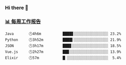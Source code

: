 ### Hi there 👋

<!-- waka-box start -->
### <a href="https://gist.github.com/b3f90cfdb958d2401b019f821c34c859" target="_blank">📊 每周工作报告</a>
```text
Java       🕓4h6m          ████▊░░░░░░░░░░░░░░░░ 23.2%
Python     🕓3h52m         ████▌░░░░░░░░░░░░░░░░ 21.9%
JSON       🕓3h17m         ███▉░░░░░░░░░░░░░░░░░ 18.5%
Vue.js     🕓2h27m         ██▉░░░░░░░░░░░░░░░░░░ 13.9%
Elixir     🕓57m           █▏░░░░░░░░░░░░░░░░░░░  5.4%
```
<!-- waka-box end -->

<!--
**yiningv/yiningv** is a ✨ _special_ ✨ repository because its `README.md` (this file) appears on your GitHub profile.
Here are some ideas to get you started:
- 🔭 I’m currently working on ...
- 🌱 I’m currently learning ...
- 👯 I’m looking to collaborate on ...
- 🤔 I’m looking for help with ...
- 💬 Ask me about ...
- 📫 How to reach me: ...
- 😄 Pronouns: ...
- ⚡ Fun fact: ...
-->
